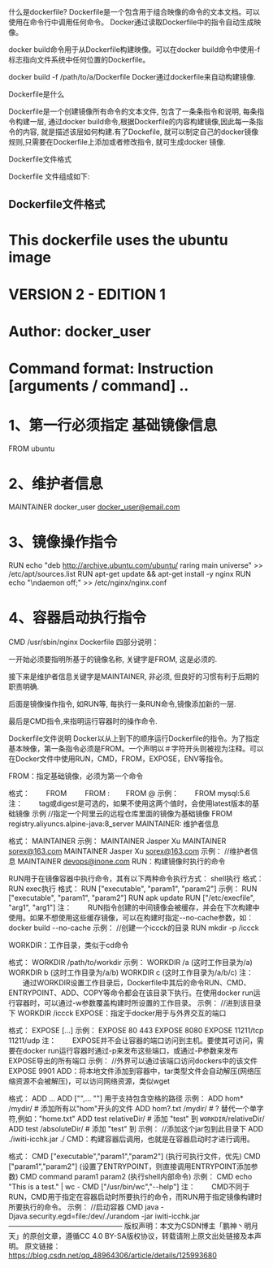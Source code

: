 什么是dockerfile?
Dockerfile是一个包含用于组合映像的命令的文本文档。可以使用在命令行中调用任何命令。 Docker通过读取Dockerfile中的指令自动生成映像。

docker build命令用于从Dockerfile构建映像。可以在docker build命令中使用-f标志指向文件系统中任何位置的Dockerfile。


docker build -f /path/to/a/Dockerfile
Docker通过dockerfile来自动构建镜像.

Dockerfile是什么

Dockerfile是一个创建镜像所有命令的文本文件, 包含了一条条指令和说明, 每条指令构建一层, 通过docker build命令,根据Dockerfile的内容构建镜像,因此每一条指令的内容, 就是描述该层如何构建.有了Dockefile, 就可以制定自己的docker镜像规则,只需要在Dockerfile上添加或者修改指令, 就可生成docker 镜像.

Dockerfile文件格式 

Dockerfile 文件组成如下:

##  Dockerfile文件格式


# This dockerfile uses the ubuntu image
# VERSION 2 - EDITION 1
# Author: docker_user
# Command format: Instruction [arguments / command] ..


# 1、第一行必须指定 基础镜像信息
FROM ubuntu


# 2、维护者信息
MAINTAINER docker_user docker_user@email.com


# 3、镜像操作指令
RUN echo "deb http://archive.ubuntu.com/ubuntu/ raring main universe" >> /etc/apt/sources.list
RUN apt-get update && apt-get install -y nginx
RUN echo "\ndaemon off;" >> /etc/nginx/nginx.conf


# 4、容器启动执行指令
CMD /usr/sbin/nginx
Dockerfile 四部分说明：

一开始必须要指明所基于的镜像名称, 关键字是FROM, 这是必须的.

接下来是维护者信息关键字是MAINTAINER, 非必须, 但良好的习惯有利于后期的职责明确.

后面是镜像操作指令, 如RUN等, 每执行一条RUN命令,镜像添加新的一层.

最后是CMD指令,来指明运行容器时的操作命令.

Dockerfile文件说明
Docker以从上到下的顺序运行Dockerfile的指令。为了指定基本映像，第一条指令必须是FROM。一个声明以＃字符开头则被视为注释。可以在Docker文件中使用RUN，CMD，FROM，EXPOSE，ENV等指令。

FROM：指定基础镜像，必须为第一个命令

格式：
　　FROM <image>
　　FROM <image>:<tag>
　　FROM <image>@<digest>
示例：
　　FROM mysql:5.6
注：
　　tag或digest是可选的，如果不使用这两个值时，会使用latest版本的基础镜像
示例
//指定一个阿里云的远程仓库里面的镜像为基础镜像
FROM registry.aliyuncs.alpine-java:8_server
MAINTAINER: 维护者信息

格式：
    MAINTAINER <name>
示例：
    MAINTAINER Jasper Xu
    MAINTAINER sorex@163.com
    MAINTAINER Jasper Xu <sorex@163.com>
示例：
//维护者信息
MAINTAINER devops@inone.com
RUN：构建镜像时执行的命令

RUN用于在镜像容器中执行命令，其有以下两种命令执行方式：
shell执行
格式：
    RUN <command>
exec执行
格式：
    RUN ["executable", "param1", "param2"]
示例：
    RUN ["executable", "param1", "param2"]
    RUN apk update
    RUN ["/etc/execfile", "arg1", "arg1"]
注：
　　RUN指令创建的中间镜像会被缓存，并会在下次构建中使用。如果不想使用这些缓存镜像，可以在构建时指定--no-cache参数，如：docker build --no-cache
示例：
//创建一个iccck的目录
RUN mkdir -p /iccck

WORKDIR：工作目录，类似于cd命令

格式：
    WORKDIR /path/to/workdir
示例：
    WORKDIR /a  (这时工作目录为/a)
    WORKDIR b  (这时工作目录为/a/b)
    WORKDIR c  (这时工作目录为/a/b/c)
注：
　　通过WORKDIR设置工作目录后，Dockerfile中其后的命令RUN、CMD、ENTRYPOINT、ADD、COPY等命令都会在该目录下执行。在使用docker run运行容器时，可以通过-w参数覆盖构建时所设置的工作目录。
示例：
//进到该目录下
WORKDIR /iccck
EXPOSE：指定于docker用于与外界交互的端口

格式：
    EXPOSE <port> [<port>...]
示例：
    EXPOSE 80 443
    EXPOSE 8080
    EXPOSE 11211/tcp 11211/udp
注：
　　EXPOSE并不会让容器的端口访问到主机。要使其可访问，需要在docker run运行容器时通过-p来发布这些端口，或通过-P参数来发布EXPOSE导出的所有端口
示例：
//外界可以通过该端口访问dockers中的该文件
EXPOSE 9901
ADD：将本地文件添加到容器中，tar类型文件会自动解压(网络压缩资源不会被解压)，可以访问网络资源，类似wget

格式：
    ADD <src>... <dest>
    ADD ["<src>",... "<dest>"] 用于支持包含空格的路径
示例：
    ADD hom* /mydir/          # 添加所有以"hom"开头的文件
    ADD hom?.txt /mydir/      # ? 替代一个单字符,例如："home.txt"
    ADD test relativeDir/     # 添加 "test" 到 `WORKDIR`/relativeDir/
    ADD test /absoluteDir/    # 添加 "test" 到
示例：
//添加这个jar包到此目录下
ADD ./iwiti-icchk.jar ./
CMD：构建容器后调用，也就是在容器启动时才进行调用。

格式：
    CMD ["executable","param1","param2"] (执行可执行文件，优先)
    CMD ["param1","param2"] (设置了ENTRYPOINT，则直接调用ENTRYPOINT添加参数)
    CMD command param1 param2 (执行shell内部命令)
示例：
    CMD echo "This is a test." | wc -
    CMD ["/usr/bin/wc","--help"]
注：
 　　CMD不同于RUN，CMD用于指定在容器启动时所要执行的命令，而RUN用于指定镜像构建时所要执行的命令。
示例：
//启动容器
CMD java -Djava.security.egd=file:/dev/./urandom -jar iwiti-icchk.jar
————————————————
版权声明：本文为CSDN博主「鹏神丶明月天」的原创文章，遵循CC 4.0 BY-SA版权协议，转载请附上原文出处链接及本声明。
原文链接：https://blog.csdn.net/qq_48964306/article/details/125993680